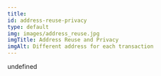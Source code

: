 ```yaml
--- 
title: 
id: address-reuse-privacy
type: default
img: images/address_reuse.jpg
imgTitle: Address Reuse and Privacy
imgAlt: Different address for each transaction
---
```


undefined

